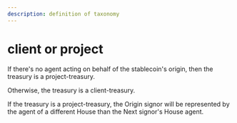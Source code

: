 ```yaml
---
description: definition of taxonomy
---
```


# client or project

If there's no agent acting on behalf of the stablecoin's origin, then the treasury is a project-treasury.

Otherwise, the treasury is a client-treasury.&#x20;

If the treasury is a project-treasury, the Origin signor will be represented by the agent of a different House than the Next signor's House agent.
